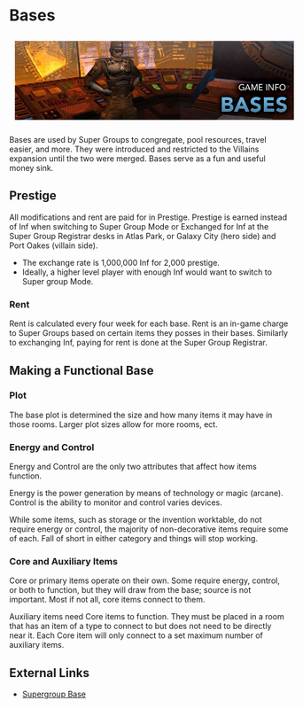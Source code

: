 # Bases

<p>
<img class="center" style="padding:10px;" src="./../imgs/bases.jpg">
</p>

Bases are used by Super Groups to congregate, pool resources, travel easier, and more. They were introduced and restricted to the Villains expansion until the two were merged. Bases serve as a fun and useful money sink.

## Prestige

All modifications and rent are paid for in Prestige. Prestige is earned instead of Inf when switching to Super Group Mode or Exchanged for Inf at the Super Group Registrar desks in Atlas Park, or Galaxy City (hero side) and Port Oakes (villain side).

- The exchange rate is 1,000,000 Inf for 2,000 prestige.
- Ideally, a higher level player with enough Inf would want to switch to Super group Mode.

### Rent

Rent is calculated every four week for each base. Rent is an in-game charge to Super Groups based on certain items they posses in their bases. Similarly to exchanging Inf, paying for rent is done at the Super Group Registrar.

## Making a Functional Base

### Plot

The base plot is determined the size and how many items it may have in those rooms. Larger plot sizes allow for more rooms, ect.

### Energy and Control

Energy and Control are the only two attributes that affect how items function.

Energy is the power generation by means of technology or magic (arcane). Control is the ability to monitor and control varies devices.

While some items, such as storage or the invention worktable, do not require energy or control, the majority of non-decorative items require some of each. Fall of short in either category and things will stop working.

### Core and Auxiliary Items

Core or primary items operate on their own. Some require energy, control, or both to function, but they will draw from the base; source is not important. Most if not all, core items connect to them.

Auxiliary items need Core items to function. They must be placed in a room that has an item of a type to connect to but does not need to be directly near it. Each Core item will only connect to a set maximum number of auxiliary items.

## External Links

- [Supergroup Base](https://archive.paragonwiki.com/wiki/Supergroup_Base)